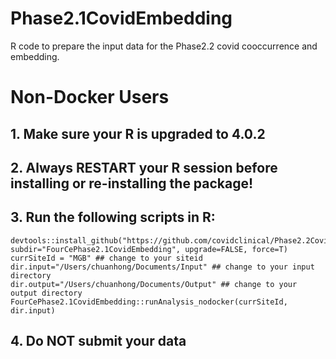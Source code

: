 # Phase2.1CovidEmbedding

R code to prepare the input data for the Phase2.2 covid cooccurrence and embedding.

# Non-Docker Users
## 1. Make sure your R is upgraded to 4.0.2

## 2. Always RESTART your R session before installing or re-installing the package!

## 3. Run the following scripts in R:

```
devtools::install_github("https://github.com/covidclinical/Phase2.2CovidEmbeddingRPackage", subdir="FourCePhase2.1CovidEmbedding", upgrade=FALSE, force=T)
currSiteId = "MGB" ## change to your siteid
dir.input="/Users/chuanhong/Documents/Input" ## change to your input directory
dir.output="/Users/chuanhong/Documents/Output" ## change to your output directory
FourCePhase2.1CovidEmbedding::runAnalysis_nodocker(currSiteId, dir.input)
```

## 4. Do NOT submit your data


